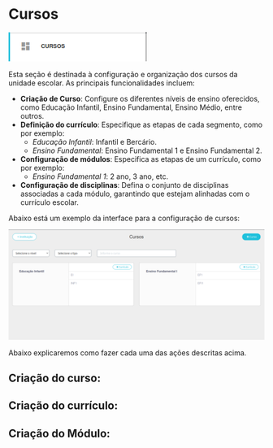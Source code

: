 # Cursos

![icone curso](../assets/imagens/curso/icone_curso.png)

Esta seção é destinada à configuração e organização dos cursos da unidade escolar. As principais funcionalidades incluem:

- **Criação de Curso**: Configure os diferentes níveis de ensino oferecidos, como Educação Infantil, Ensino Fundamental, Ensino Médio, entre outros.
- **Definição do currículo**: Especifique as etapas de cada segmento, como por exemplo: 
    - *Educação Infantil*: Infantil e Bercário.
    - *Ensino Fundamental*: Ensino Fundamental 1 e Ensino Fundamental 2.
- **Configuração de módulos**: Especifica as etapas de um currículo, como por exemplo:
    - *Ensino Fundamental 1*: 2 ano, 3 ano, etc.
- **Configuração de disciplinas**: Defina o conjunto de disciplinas associadas a cada módulo, garantindo que estejam alinhadas com o currículo escolar.

Abaixo está um exemplo da interface para a configuração de cursos:

![Tela de Configuração de Cursos](../assets/imagens/curso/telaCurso.png)

Abaixo explicaremos como fazer cada uma das ações descritas acima.

## Criação do curso:
## Criação do currículo:
## Criação do Módulo:
